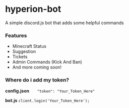 # hyperion-bot
A simple discord.js bot that adds some helpful commands

### Features
- Minecraft Status
- Suggestion
- Tickets
- Admin Commands (Kick And Ban)
- And more coming soon!

### Where do i add my token?

**config.json**
`	"token": "Your_Token_Here"`

**bot.js**
`client.login('Your_Token_Here');`

